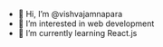 - 👋 Hi, I’m @vishvajamnapara
- 👀 I’m interested in web development
- 🌱 I’m currently learning React.js
  

<!---
vishvajamnapara/vishvajamnapara is a ✨ special ✨ repository because its `README.md` (this file) appears on your GitHub profile.
You can click the Preview link to take a look at your changes.
--->
